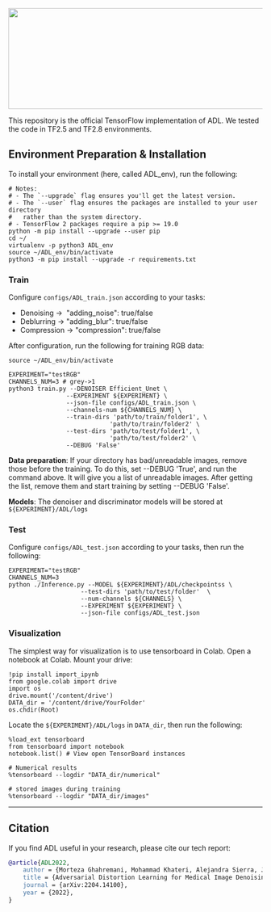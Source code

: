 <p align="center">
	<img src="https://www.tensorflow.org/images/tf_logo_horizontal.png" width="700px" height="200px"/>
</p>

This repository is the official TensorFlow implementation of ADL. We tested the code in TF2.5 and TF2.8 environments. 

## Environment Preparation & Installation 

To install your environment (here, called ADL_env), run the following:

```shell
# Notes:
# - The `--upgrade` flag ensures you'll get the latest version.
# - The `--user` flag ensures the packages are installed to your user directory
#   rather than the system directory.
# - TensorFlow 2 packages require a pip >= 19.0
python -m pip install --upgrade --user pip
cd ~/
virtualenv -p python3 ADL_env
source ~/ADL_env/bin/activate
python3 -m pip install --upgrade -r requirements.txt
```



### Train

Configure ```configs/ADL_train.json``` according to your tasks:
* Denoising ->  "adding_noise": true/false
* Deblurring -> "adding_blur": true/false
* Compression -> "compression": true/false

After configuration, run the following for training RGB data:

```shell
source ~/ADL_env/bin/activate

EXPERIMENT="testRGB"
CHANNELS_NUM=3 # grey->1
python3 train.py --DENOISER Efficient_Unet \
                --EXPERIMENT ${EXPERIMENT} \
                --json-file configs/ADL_train.json \
                --channels-num ${CHANNELS_NUM} \
                --train-dirs 'path/to/train/folder1', \
                            'path/to/train/folder2' \
                --test-dirs 'path/to/test/folder1', \
                            'path/to/test/folder2' \
                --DEBUG 'False'

```
**Data preparation**: If your directory has bad/unreadable images, remove those before the training. To do this, set --DEBUG 'True', and run the command above. It will give you a list of unreadable images. After getting the list, remove them and start training by setting --DEBUG 'False'.

**Models**: The denoiser and discriminator models will be stored at ```${EXPERIMENT}/ADL/logs```

### Test
Configure ```configs/ADL_test.json``` according to your tasks, then run the following:

```shell
EXPERIMENT="testRGB"
CHANNELS_NUM=3
python ./Inference.py --MODEL ${EXPERIMENT}/ADL/checkpointss \
					--test-dirs 'path/to/test/folder'  \
					--num-channels ${CHANNELS} \
					--EXPERIMENT ${EXPERIMENT} \
					--json-file configs/ADL_test.json
```

### Visualization 

The simplest way for visualization is to use tensorboard in Colab. Open a notebook at Colab. Mount your drive:
```shell
!pip install import_ipynb
from google.colab import drive
import os
drive.mount('/content/drive')
DATA_dir = '/content/drive/YourFolder'
os.chdir(Root)
```
Locate the ```${EXPERIMENT}/ADL/logs``` in ```DATA_dir```, then run the following:
```shell
%load_ext tensorboard
from tensorboard import notebook
notebook.list() # View open TensorBoard instances

# Numerical results
%tensorboard --logdir "DATA_dir/numerical"

# stored images during training
%tensorboard --logdir "DATA_dir/images"
```

_______
## Citation

If you find ADL useful in your research, please cite our tech report:

```bibtex
@article{ADL2022,
    author = {Morteza Ghahremani, Mohammad Khateri, Alejandra Sierra, Jussi Tohka},
    title = {Adversarial Distortion Learning for Medical Image Denoising},
    journal = {arXiv:2204.14100},
    year = {2022},
}
```
